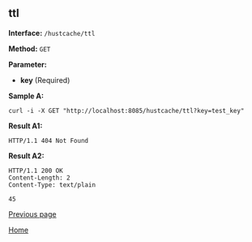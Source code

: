 ## ttl ##

**Interface:** `/hustcache/ttl`

**Method:** `GET`

**Parameter:** 

*  **key** (Required)  

**Sample A:**

    curl -i -X GET "http://localhost:8085/hustcache/ttl?key=test_key"

**Result A1:**

	HTTP/1.1 404 Not Found

**Result A2:**

	HTTP/1.1 200 OK
	Content-Length: 2
	Content-Type: text/plain

	45
	
[Previous page](../hustdb.md)

[Home](../../../index.md)